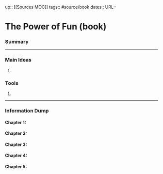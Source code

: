 up:: [[Sources MOC]]
tags:: #source/book 
dates::
URL::  

# The Power of Fun (book)



### Summary



---

### Main Ideas
1. 


### Tools
1. 


---
### Information Dump

#### Chapter 1: 


#### Chapter 2: 


#### Chapter 3: 


#### Chapter 4: 


#### Chapter 5: 
